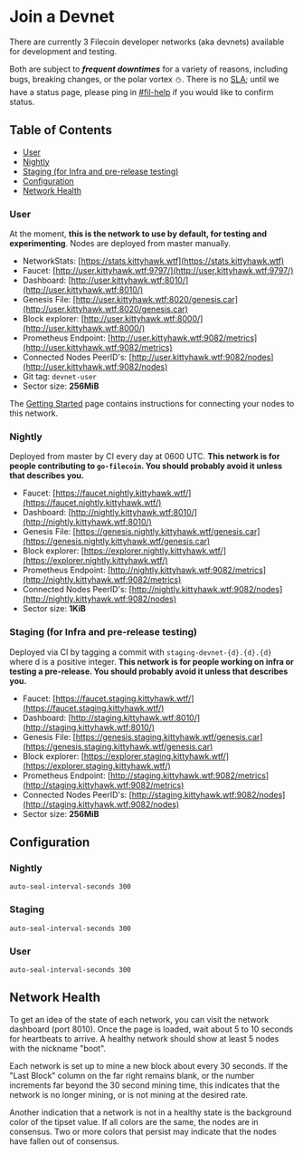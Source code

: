 # Join a Devnet

There are currently 3 Filecoin developer networks (aka devnets) available for development and testing.

Both are subject to _**frequent downtimes**_ for a variety of reasons, including bugs, breaking changes, or the polar vortex ⛄. There is no [SLA](https://en.wikipedia.org/wiki/Service-level_agreement); until we have a status page, please ping in [#fil-help](https://github.com/filecoin-project/community#chat) if you would like to confirm status.

## Table of Contents

- [User](#user)
- [Nightly](#nightly)
- [Staging (for Infra and pre-release testing)](#staging-for-infra-and-pre-release-testing)
- [Configuration](#configuration)
- [Network Health](#network-health)


### User

At the moment, **this is the network to use by default, for testing and experimenting**. Nodes are deployed from master manually.

- NetworkStats: [https://stats.kittyhawk.wtf](https://stats.kittyhawk.wtf)
- Faucet: [http://user.kittyhawk.wtf:9797/](http://user.kittyhawk.wtf:9797/)
- Dashboard: [http://user.kittyhawk.wtf:8010/](http://user.kittyhawk.wtf:8010/)
- Genesis File: [http://user.kittyhawk.wtf:8020/genesis.car](http://user.kittyhawk.wtf:8020/genesis.car)
- Block explorer: [http://user.kittyhawk.wtf:8000/](http://user.kittyhawk.wtf:8000/)
- Prometheus Endpoint: [http://user.kittyhawk.wtf:9082/metrics](http://user.kittyhawk.wtf:9082/metrics)
- Connected Nodes PeerID's: [http://user.kittyhawk.wtf:9082/nodes](http://user.kittyhawk.wtf:9082/nodes)
- Git tag: `devnet-user`
- Sector size: **256MiB**

The [Getting Started](Getting-Started) page contains
instructions for connecting your nodes to this network.

### Nightly

Deployed from master by CI every day at 0600 UTC. **This network
is for people contributing to `go-filecoin`. You should probably avoid it unless that describes you.**

- Faucet: [https://faucet.nightly.kittyhawk.wtf/](https://faucet.nightly.kittyhawk.wtf/)
- Dashboard: [http://nightly.kittyhawk.wtf:8010/](http://nightly.kittyhawk.wtf:8010/)
- Genesis File: [https://genesis.nightly.kittyhawk.wtf/genesis.car](https://genesis.nightly.kittyhawk.wtf/genesis.car)
- Block explorer: [https://explorer.nightly.kittyhawk.wtf/](https://explorer.nightly.kittyhawk.wtf/)
- Prometheus Endpoint: [http://nightly.kittyhawk.wtf:9082/metrics](http://nightly.kittyhawk.wtf:9082/metrics)
- Connected Nodes PeerID's: [http://nightly.kittyhawk.wtf:9082/nodes](http://nightly.kittyhawk.wtf:9082/nodes)
- Sector size: **1KiB**

### Staging (for Infra and pre-release testing)

Deployed via CI by tagging a commit with `staging-devnet-{d}.{d}.{d}` where d is a positive integer. **This network
is for people working on infra or testing a pre-release. You should probably avoid it unless that describes you.**

- Faucet: [https://faucet.staging.kittyhawk.wtf/](https://faucet.staging.kittyhawk.wtf/)
- Dashboard: [http://staging.kittyhawk.wtf:8010/](http://staging.kittyhawk.wtf:8010/)
- Genesis File: [https://genesis.staging.kittyhawk.wtf/genesis.car](https://genesis.staging.kittyhawk.wtf/genesis.car)
- Block explorer: [https://explorer.staging.kittyhawk.wtf/](https://explorer.staging.kittyhawk.wtf/)
- Prometheus Endpoint: [http://staging.kittyhawk.wtf:9082/metrics](http://staging.kittyhawk.wtf:9082/metrics)
- Connected Nodes PeerID's: [http://staging.kittyhawk.wtf:9082/nodes](http://staging.kittyhawk.wtf:9082/nodes)
- Sector size: **256MiB**

## Configuration
### Nightly 
`auto-seal-interval-seconds 300`

### Staging 
`auto-seal-interval-seconds 300`  

### User 
`auto-seal-interval-seconds 300`  

## Network Health
To get an idea of the state of each network, you can visit the network dashboard (port 8010).
Once the page is loaded, wait about 5 to 10 seconds for heartbeats to arrive. A healthy
network should show at least 5 nodes with the nickname "boot".

Each network is set up to mine a new block about every 30 seconds. If the "Last Block" column
on the far right remains blank, or the number increments far beyond the 30 second mining time,
this indicates that the network is no longer mining, or is not mining at the desired rate.

Another indication that a network is not in a healthy state is the background
color of the tipset value. If all colors are the same, the nodes are in consensus. Two or more
colors that persist may indicate that the nodes have fallen out of consensus.